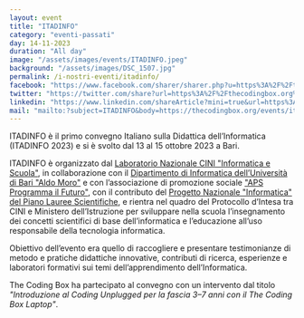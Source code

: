 ```yaml
---
layout: event
title: "ITADINFO"
category: "eventi-passati"
day: 14-11-2023
duration: "All day"
image: "/assets/images/events/ITADINFO.jpeg"
background: "/assets/images/DSC_1507.jpg"
permalink: /i-nostri-eventi/itadinfo/
facebook: "https://www.facebook.com/sharer/sharer.php?u=https%3A%2F%2Fthecodingbox.org%2Fevents%2Fitadinfo%2F"
twitter: "https://twitter.com/share?url=https%3A%2F%2Fthecodingbox.org%2Fevents%2Fitadinfo%2F"
linkedin: "https://www.linkedin.com/shareArticle?mini=true&url=https%3A%2F%2Fthecodingbox.org%2Fevents%2Fitadinfo%2F"
mail: "mailto:?subject=ITADINFO&body=https://thecodingbox.org/events/itadinfo/"
---
```


ITADINFO è il primo convegno Italiano sulla Didattica dell’Informatica (ITADINFO 2023) e si è svolto dal 13 al 15
ottobre 2023 a Bari.

ITADINFO è organizzato dal [Laboratorio
Nazionale CINI "Informatica e Scuola"](https://www.consorzio-cini.it/index.php/it/lab-informatica-e-scuola), in collaborazione con il [Dipartimento di Informatica dell’Università di Bari "Aldo
Moro"](https://www.uniba.it/it/ricerca/dipartimenti/informatica) e con l’associazione di promozione sociale ["APS Programma il
Futuro"](https://aps-programmailfuturo.org/), con il contributo del [Progetto Nazionale "Informatica"
del Piano Lauree Scientifiche](https://www.pianolaureescientifiche.it/), e rientra nel quadro del Protocollo d’Intesa tra CINI e Ministero dell’Istruzione per
sviluppare nella scuola l’insegnamento dei concetti scientifici di base dell’informatica e l’educazione all’uso
responsabile della tecnologia informatica.

Obiettivo dell’evento era quello di raccogliere e presentare testimonianze di metodo e pratiche didattiche innovative,
contributi di ricerca, esperienze e laboratori formativi sui temi dell’apprendimento dell’Informatica.

The Coding Box ha partecipato al convegno con un intervento dal titolo _"Introduzione al Coding Unplugged per la fascia
3–7 anni con il The Coding Box Laptop"_.
